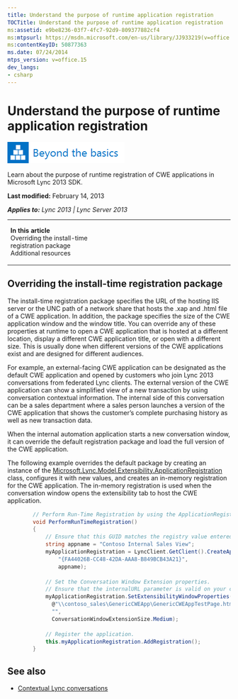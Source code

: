 ```yaml
---
title: Understand the purpose of runtime application registration
TOCTitle: Understand the purpose of runtime application registration
ms:assetid: e9be8236-03f7-4fc7-92d9-809377882cf4
ms:mtpsurl: https://msdn.microsoft.com/en-us/library/JJ933219(v=office.15)
ms:contentKeyID: 50877363
ms.date: 07/24/2014
mtps_version: v=office.15
dev_langs:
- csharp
---
```


# Understand the purpose of runtime application registration

![Beyond the basics topic](images/JJ937254.mod_icon_beyondbasics_long(Office.15).png "Beyond the basics topic")

Learn about the purpose of runtime registration of CWE applications in Microsoft Lync 2013 SDK.

**Last modified:** February 14, 2013

***Applies to:** Lync 2013 | Lync Server 2013*

<table>
<colgroup>
<col style="width: 50%" />
<col style="width: 50%" />
</colgroup>
<tbody>
<tr class="odd">
<td><p><strong>In this article</strong><br />
Overriding the install-time registration package<br />
Additional resources</p></td>
<td><p></p></td>
</tr>
</tbody>
</table>

## Overriding the install-time registration package

The install-time registration package specifies the URL of the hosting IIS server or the UNC path of a network share that hosts the .xap and .html file of a CWE application. In addition, the package specifies the size of the CWE application window and the window title. You can override any of these properties at runtime to open a CWE application that is hosted at a different location, display a different CWE application title, or open with a different size. This is usually done when different versions of the CWE applications exist and are designed for different audiences.

For example, an external-facing CWE application can be designated as the default CWE application and opened by customers who join Lync 2013 conversations from federated Lync clients. The external version of the CWE application can show a simplified view of a new transaction by using conversation contextual information. The internal side of this conversation can be a sales department where a sales person launches a version of the CWE application that shows the customer’s complete purchasing history as well as new transaction data.

When the internal automation application starts a new conversation window, it can override the default registration package and load the full version of the CWE application.

The following example overrides the default package by creating an instance of the [Microsoft.Lync.Model.Extensibility.ApplicationRegistration](https://msdn.microsoft.com/en-us/library/jj293820\(v=office.15\)) class, configures it with new values, and creates an in-memory registration for the CWE application. The in-memory registration is used when the conversation window opens the extensibility tab to host the CWE application.

``` csharp
        // Perform Run-Time Registration by using the ApplicationRegistration class.
        void PerformRunTimeRegistration()
        {
            // Ensure that this GUID matches the registry value entered in the previous section.
            string appname = "Contoso Internal Sales View";
            myApplicationRegistration = LyncClient.GetClient().CreateApplicationRegistration(
                "{FA44026B-CC48-42DA-AAA8-B849BCB43A21}", 
                appname);

            // Set the Conversation Window Extension properties.
            // Ensure that the internalURL parameter is valid on your computer.
            myApplicationRegistration.SetExtensibilityWindowProperties(
              @"\\contoso_sales\GenericCWEApp\GenericCWEAppTestPage.html",
              "",
              ConversationWindowExtensionSize.Medium);

            // Register the application.
            this.myApplicationRegistration.AddRegistration();
        }
```

## See also

  - [Contextual Lync conversations](contextual-lync-conversations.md)

